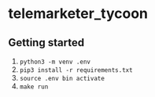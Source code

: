 # telemarketer_tycoon

## Getting started

1. `python3 -m venv .env`
1. `pip3 install -r requirements.txt`
1. `source .env bin activate`
1. `make run`
